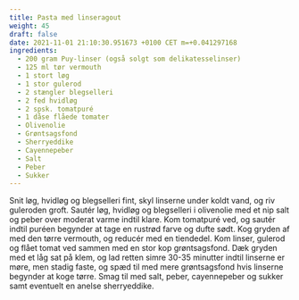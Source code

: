 ```yaml
---
title: Pasta med linseragout
weight: 45
draft: false
date: 2021-11-01 21:10:30.951673 +0100 CET m=+0.041297168
ingredients:
  - 200 gram Puy-linser (også solgt som delikatesselinser)
  - 125 ml tør vermouth
  - 1 stort løg
  - 1 stor gulerod
  - 2 stængler blegselleri
  - 2 fed hvidløg
  - 2 spsk. tomatpuré
  - 1 dåse flåede tomater
  - Olivenolie
  - Grøntsagsfond
  - Sherryeddike
  - Cayennepeber
  - Salt
  - Peber
  - Sukker
---
```




Snit løg, hvidløg og blegselleri fint, skyl linserne under koldt vand,
og riv guleroden groft. Sautér løg, hvidløg og blegselleri i olivenolie
med et nip salt og peber over moderat varme indtil klare. Kom tomatpuré
ved, og sautér indtil puréen begynder at tage en rustrød farve og dufte
sødt. Kog gryden af med den tørre vermouth, og reducér med en tiendedel.
Kom linser, gulerod og flået tomat ved sammen med en stor kop
grøntsagsfond. Dæk gryden med et låg sat på klem, og lad retten simre
30-35 minutter indtil linserne er møre, men stadig faste, og spæd til
med mere grøntsagsfond hvis linserne begynder at koge tørre. Smag til
med salt, peber, cayennepeber og sukker samt eventuelt en anelse
sherryeddike.

